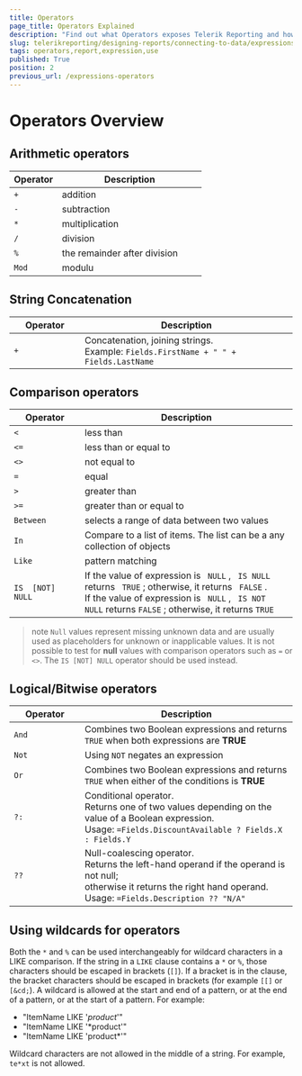 ```yaml
---
title: Operators
page_title: Operators Explained
description: "Find out what Operators exposes Telerik Reporting and how you may use them in the expressions in reports."
slug: telerikreporting/designing-reports/connecting-to-data/expressions/expressions-reference/operators
tags: operators,report,expression,use
published: True
position: 2
previous_url: /expressions-operators
---
```

<style>
table th:first-of-type {
	width: 25%;
}
table th:nth-of-type(2) {
	width: 75%;
}
</style>

# Operators Overview

## Arithmetic operators

| Operator | Description |
| ------ | ------ |
| `+` |addition|
| `-` |subtraction|
| `*` |multiplication|
| `/` |division|
| `%` |the remainder after division|
| `Mod` |modulu|

## String Concatenation

| Operator | Description |
| ------ | ------ |
| `+` |Concatenation, joining strings.<br/> Example: `Fields.FirstName + " " + Fields.LastName`|

## Comparison operators

| Operator | Description |
| ------ | ------ |
| `<` |less than|
| `<=` |less than or equal to|
| `<>` |not equal to|
| `=` |equal|
| `>` |greater than|
| `>=` |greater than or equal to|
| `Between` |selects a range of data between two values|
| `In` |Compare to a list of items. The list can be a any collection of objects|
| `Like` |pattern matching|
| `IS  [NOT] NULL` |If the value of expression is ` NULL` , ` IS NULL` returns ` TRUE` ; otherwise, it returns ` FALSE` .<br/> If the value of expression is ` NULL` , ` IS NOT NULL` returns `FALSE` ; otherwise, it returns `TRUE` |

>note `Null` values represent missing unknown data and are usually used as placeholders for unknown or inapplicable values. It is not possible to test for __null__ values with comparison operators such as `=` or `<>`. The `IS [NOT] NULL` operator should be used instead.

## Logical/Bitwise operators

| Operator | Description |
| ------ | ------ |
| `And` |Combines two Boolean expressions and returns `TRUE` when both expressions are __TRUE__ |
| `Not` |Using `NOT` negates an expression|
| `Or` |Combines two Boolean expressions and returns `TRUE` when either of the conditions is __TRUE__ |
| `?:` |Conditional operator.<br/> Returns one of two values depending on the value of a Boolean expression. <br/> Usage: `=Fields.DiscountAvailable ? Fields.X : Fields.Y`|
| `??` |Null-coalescing operator.<br/> Returns the left-hand operand if the operand is not null; <br/> otherwise it returns the right hand operand. <br/> Usage: `=Fields.Description ?? "N/A"`|

## Using wildcards for operators

Both the `*` and `%` can be used interchangeably for wildcard characters in a LIKE comparison. If the string in a `LIKE` clause contains a `*` or `%`, those characters should be escaped in brackets (`[]`). If a bracket is in the clause, the bracket characters should be escaped in brackets (for example `[[]` or `[&cd;`). A wildcard is allowed at the start and end of a pattern, or at the end of a pattern, or at the start of a pattern. For example:

* "ItemName LIKE '*product*'"
* "ItemName LIKE '*product'"
* "ItemName LIKE 'product*'"

Wildcard characters are not allowed in the middle of a string. For example, `te*xt` is not allowed.
